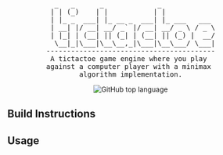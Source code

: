 <div align="center">
<pre>
  _   _      _             _             
 | | (_)    | |           | |            
 | |_ _  ___| |_ __ _  ___| |_ ___   ___ 
 | __| |/ __| __/ _` |/ __| __/ _ \ / _ \
 | |_| | (__| || (_| | (__| || (_) |  __/
  \__|_|\___|\__\__,_|\___|\__\___/ \___|
-----------------------------------------
A tictactoe game engine where you play 
against a computer player with a minimax 
algorithm implementation.
</pre>

![GitHub top language](https://img.shields.io/github/languages/top/ItsThompson/tictactoe)
</div>
<!-- TODO: Motivation/Reason -->

## Build Instructions 
<!-- TODO: Build Instructions -->

## Usage
<!-- TODO: Usage -->


